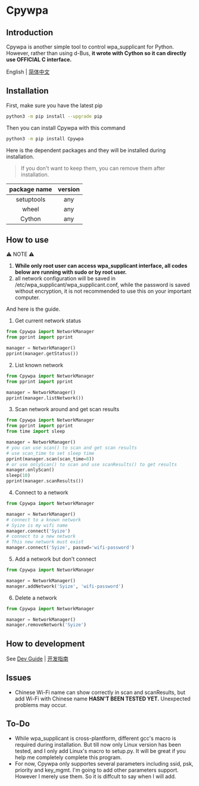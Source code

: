 # Cpywpa

## Introduction

Cpywpa is another simple tool to control wpa_supplicant for Python. However, rather than using d-Bus, **it wrote with Cython so it can directly use OFFICIAL C interface.**

English | [简体中文](README_CN.md)

## Installation

First, make sure you have the latest pip

```bash
python3 -m pip install --upgrade pip
```

Then you can install Cpywpa with this command

```bash
python3 -m pip install Cpywpa
```

Here is the dependent packages and they will be installed during installation.

> If you don't want to keep them, you can remove them after installation.

| package name | version |
| :----------: | :-----: |
|  setuptools  |   any   |
|    wheel     |   any   |
|    Cython    |   any   |

## How to use

⚠ NOTE ⚠

1. **While only root user can access wpa_supplicant interface, all codes below are running with sudo or by root user.**
2. all network configuration will be saved in /etc/wpa_supplicant/wpa_supplicant.conf, while the password is saved without encryption, it is not recommended to use this on your important computer.

And here is the guide.

1. Get current network status

```python
from Cpywpa import NetworkManager
from pprint import pprint

manager = NetworkManager()
pprint(manager.getStatus())
```

2. List known network
```python
from Cpywpa import NetworkManager
from pprint import pprint

manager = NetworkManager()
pprint(manager.listNetwork())
```
3. Scan network around and get scan results

```python
from Cpywpa import NetworkManager
from pprint import pprint
from time import sleep

manager = NetworkManager()
# you can use scan() to scan and get scan results
# use scan_time to set sleep time
pprint(manager.scan(scan_time=8))
# or use onlyScan() to scan and use scanResults() to get results
manager.onlyScan()
sleep(10)
pprint(manager.scanResults())
```

4. Connect to a network

```python
from Cpywpa import NetworkManager

manager = NetworkManager()
# connect to a known network
# Syize is my wifi name
manager.connect('Syize')
# connect to a new network
# This new network must exist
manager.connect('Syize', passwd='wifi-password')
```

5. Add a network but don't connect

```python
from Cpywpa import NetworkManager

manager = NetworkManager()
manager.addNetwork('Syize', 'wifi-password')
```

6. Delete a network

```python
from Cpywpa import NetworkManager

manager = NetworkManager()
manager.removeNetwork('Syize')
```

## How to development

See [Dev Guide](DevelopmentGuide.md) | [开发指南](DevGuide_CN.md)

## Issues

- Chinese Wi-Fi name can show correctly in scan and scanResults, but add Wi-Fi with Chinese name **HASN'T BEEN TESTED YET.** Unexpected problems may occur.

## To-Do

- While wpa_supplicant is cross-plantform, different gcc's macro is required during installation. But till now only Linux version has been tested, and I only add Linux's macro to setup.py. It will be great if you help me completely complete this program.
- For now, Cpywpa only supportes several parameters including ssid, psk, priority and key_mgmt. I'm going to add other parameters support. However I merely use them. So it is diffcult to say when I will add.